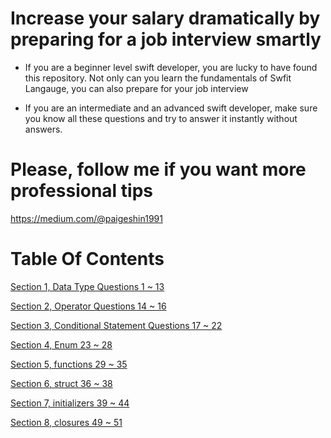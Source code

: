 # Increase your salary dramatically by preparing for a job interview smartly

- If you are a beginner level swift developer, you are lucky to have found this repository. Not only can you learn the fundamentals of Swfit Langauge, you can also prepare for your job interview

- If you are an intermediate and an advanced swift developer, make sure you know all these questions and try to answer it instantly without answers.

# Please, follow me if you want more professional tips

https://medium.com/@paigeshin1991

# Table Of Contents

[Section 1, Data Type Questions 1 ~ 13](./section1-datatypes-question-1_13)

[Section 2, Operator Questions 14 ~ 16](./section2-operator-question-14_16)

[Section 3, Conditional Statement Questions 17 ~ 22](./section3-conditional-statement-question-17_22)

[Section 4, Enum 23 ~ 28](./section4-enum-question-23_28)

[Section 5, functions 29 ~ 35](./section5-function-question-29_35)

[Section 6, struct 36 ~ 38](./section6-struct-question-36_38)

[Section 7, initializers 39 ~ 44](./section7-initializers-question-39_48)

[Section 8, closures 49 ~ 51](./section8-closures-question-49_51)
